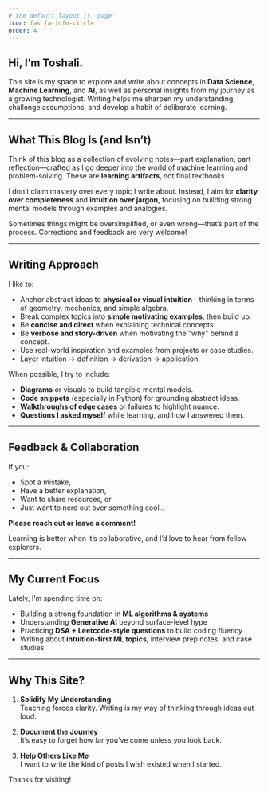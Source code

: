 ```yaml
---
# the default layout is 'page'
icon: fas fa-info-circle
order: 4
---
```


## Hi, I’m Toshali.

This site is my space to explore and write about concepts in **Data Science**, **Machine Learning**, and **AI**, as well as personal insights from my journey as a growing technologist. Writing helps me sharpen my understanding, challenge assumptions, and develop a habit of deliberate learning.

---

## What This Blog Is (and Isn’t)

Think of this blog as a collection of evolving notes—part explanation, part reflection—crafted as I go deeper into the world of machine learning and problem-solving. These are **learning artifacts**, not final textbooks.

I don’t claim mastery over every topic I write about. Instead, I aim for **clarity over completeness** and **intuition over jargon**, focusing on building strong mental models through examples and analogies.

Sometimes things might be oversimplified, or even wrong—that’s part of the process. Corrections and feedback are very welcome!

---

## Writing Approach

I like to:

- Anchor abstract ideas to **physical or visual intuition**—thinking in terms of geometry, mechanics, and simple algebra.
- Break complex topics into **simple motivating examples**, then build up.
- Be **concise and direct** when explaining technical concepts.
- Be **verbose and story-driven** when motivating the "why" behind a concept.
- Use real-world inspiration and examples from projects or case studies.
- Layer intuition → definition → derivation → application.

When possible, I try to include:

- **Diagrams** or visuals to build tangible mental models.
- **Code snippets** (especially in Python) for grounding abstract ideas.
- **Walkthroughs of edge cases** or failures to highlight nuance.
- **Questions I asked myself** while learning, and how I answered them.

---

## Feedback & Collaboration

If you:

- Spot a mistake,
- Have a better explanation,
- Want to share resources, or
- Just want to nerd out over something cool...

**Please reach out or leave a comment!**

Learning is better when it’s collaborative, and I’d love to hear from fellow explorers.

---

## My Current Focus

Lately, I’m spending time on:

- Building a strong foundation in **ML algorithms & systems**
- Understanding **Generative AI** beyond surface-level hype
- Practicing **DSA + Leetcode-style questions** to build coding fluency
- Writing about **intuition-first ML topics**, interview prep notes, and case studies

---

## Why This Site?

1. **Solidify My Understanding**  
   Teaching forces clarity. Writing is my way of thinking through ideas out loud.

2. **Document the Journey**  
   It’s easy to forget how far you've come unless you look back.

3. **Help Others Like Me**  
   I want to write the kind of posts I wish existed when I started.

Thanks for visiting!

